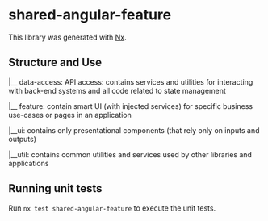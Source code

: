 # shared-angular-feature

This library was generated with [Nx](https://nx.dev).

## Structure and Use

|__ data-access: API access: contains services and utilities for interacting with back-end systems and all code related to state management

|__ feature: contain smart UI (with injected services) for specific business use-cases or pages in an application

|__ui: contains only presentational components (that rely only on inputs and outputs)

|__util: contains common utilities and services used by other libraries and applications

## Running unit tests

Run `nx test shared-angular-feature` to execute the unit tests.
